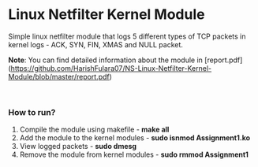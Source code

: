 # Linux Netfilter Kernel Module

Simple linux netfilter module that logs 5 different types of TCP packets in kernel logs - ACK, SYN, FIN, XMAS and NULL packet.

**Note**: You can find detailed information about the module in [report.pdf] (https://github.com/HarishFulara07/NS-Linux-Netfilter-Kernel-Module/blob/master/report.pdf)
 
 <br>
 
### How to run?
1. Compile the module using makefile - **make all**
2. Add the module to the kernel modules - **sudo isnmod Assignment1.ko**
3. View logged packets - **sudo dmesg**
4. Remove the module from kernel modules - **sudo rmmod Assignment1**
